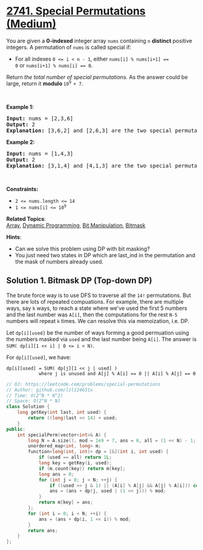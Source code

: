 # [2741. Special Permutations (Medium)](https://leetcode.com/problems/special-permutations)

<p>You are given a&nbsp;<strong>0-indexed</strong>&nbsp;integer array&nbsp;<code>nums</code>&nbsp;containing&nbsp;<code>n</code>&nbsp;<strong>distinct</strong> positive integers. A permutation of&nbsp;<code>nums</code>&nbsp;is called special if:</p>

<ul>
	<li>For all indexes&nbsp;<code>0 &lt;= i &lt; n - 1</code>, either&nbsp;<code>nums[i] % nums[i+1] == 0</code>&nbsp;or&nbsp;<code>nums[i+1] % nums[i] == 0</code>.</li>
</ul>

<p>Return&nbsp;<em>the total number of special permutations.&nbsp;</em>As the answer could be large, return it&nbsp;<strong>modulo&nbsp;</strong><code>10<sup>9&nbsp;</sup>+ 7</code>.</p>

<p>&nbsp;</p>
<p><strong class="example">Example 1:</strong></p>

<pre>
<strong>Input:</strong> nums = [2,3,6]
<strong>Output:</strong> 2
<strong>Explanation:</strong> [3,6,2] and [2,6,3] are the two special permutations of nums.
</pre>

<p><strong class="example">Example 2:</strong></p>

<pre>
<strong>Input:</strong> nums = [1,4,3]
<strong>Output:</strong> 2
<strong>Explanation:</strong> [3,1,4] and [4,1,3] are the two special permutations of nums.
</pre>

<p>&nbsp;</p>
<p><strong>Constraints:</strong></p>

<ul>
	<li><code>2 &lt;= nums.length &lt;= 14</code></li>
	<li><code>1 &lt;= nums[i] &lt;= 10<sup>9</sup></code></li>
</ul>


**Related Topics**:  
[Array](https://leetcode.com/tag/array), [Dynamic Programming](https://leetcode.com/tag/dynamic-programming), [Bit Manipulation](https://leetcode.com/tag/bit-manipulation), [Bitmask](https://leetcode.com/tag/bitmask)

**Hints**:
* Can we solve this problem using DP with bit masking?
* You just need two states in DP which are last_ind in the permutation and the mask of numbers already used.

## Solution 1. Bitmask DP (Top-down DP)

The brute force way is to use DFS to traverse all the `14!` permutations. But there are lots of repeated compuations. For example, there are multiple ways, say `k` ways, to reach a state where we've used the first 5 numbers and the last number was `A[i]`, then the computations for the rest `N-5` numbers will repeat `k` times. We can resolve this via memoization, i.e. DP.

Let `dp[i][used]` be the number of ways forming a good permuation using the numbers masked via `used` and the last number being `A[i]`. The answer is `SUM( dp[i][1 << i] | 0 <= i < N)`.

For `dp[i][used]`, we have:

```
dp[i][used] = SUM( dp[j][1 << j | used] )
            where j is unused and A[j] % A[i] == 0 || A[i] % A[j] == 0
```

```cpp
// OJ: https://leetcode.com/problems/special-permutations
// Author: github.com/lzl124631x
// Time: O(2^N * N^2)
// Space: O(2^N * N)
class Solution {
    long getKey(int last, int used) {
        return ((long)last << 14) + used;
    }
public:
    int specialPerm(vector<int>& A) {
        long N = A.size(), mod = 1e9 + 7, ans = 0, all = (1 << N) - 1;
        unordered_map<int, long> m;
        function<long(int, int)> dp = [&](int i, int used) {
            if (used == all) return 1L;
            long key = getKey(i, used);
            if (m.count(key)) return m[key];
            long ans = 0;
            for (int j = 0; j < N; ++j) {
                if ((used >> j & 1) || (A[i] % A[j] && A[j] % A[i])) continue;
                ans = (ans + dp(j, used | (1 << j))) % mod;
            }
            return m[key] = ans;
        };
        for (int i = 0; i < N; ++i) {
            ans = (ans + dp(i, 1 << i)) % mod;
        }
        return ans;
    }
};
```